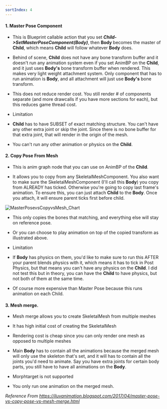 ```yaml
---
sortIndex: 4
---
```


#### 1. Master Pose Component

- This is Blueprint callable action that you set ***Child->SetMasterPoseComponent(Body)***, then **Body** becomes the master of **Child**, which means **Child** will follow whatever **Body** does.

- Behind of scene, **Child** does not have any bone transform buffer and it doesn't run any animation system even if you set AnimBP on the **Child**, and it just uses **Body's** bone transform buffer when rendered. This makes very light weight attachment system. Only component that has to run animation is **Body**, and all attachment will just use **Body's** bone transform.

- This does not reduce render cost. You still render # of components separate (and more drawcalls if you have more sections for each), but this reduces game thread cost.

- Limitation

- **Child** has to have SUBSET of exact matching structure. You can't have any other extra joint or skip the joint. Since there is no bone buffer for that extra joint, that will render in the origin of the mesh.

- You can't run any other animation or physics on the **Child**.

#### 2. Copy Pose From Mesh

- This is anim graph node that you can use on AnimBP of the **Child**.

- It allows you to copy from any SkeletalMeshComponent. You also want to make sure the SkeletalMeshComponent (I'll call this **Body**) you copy from ALREADY has ticked. Otherwise you're going to copy last frame's animation. To ensure this, you can just attach **Child** to the **Body**. Once you attach, it will ensure parent ticks first before child.

![MasterPosevsCopyvsMesh_Chart](/..\..\..\assets\MasterPosevsCopyvsMesh_Chart.jpg)

- This only copies the bones that matching, and everything else will stay on reference pose.

- Or you can choose to play animation on top of the copied transform as illustrated above.

- Limitation

- If **Body** has physics on them, you'd like to make sure to run this AFTER your parent blends physics with it, which means it has to tick in Post Physics, but that means you can't have any physics on the **Child**. I did not test this but in theory, you can have the **Child** to have physics, but not both of them at the same time.

- Of course more expensive than Master Pose because this runs animation on each Child.

#### 3. Mesh merge. 

- Mesh merge allows you to create SkeletalMesh from multiple meshes

- It has high initial cost of creating the SkeletalMesh

- Rendering cost is cheap since you can only render one mesh as opposed to multiple meshes

- Main **Body** has to contain all the animations because the merged mesh will only use the skeleton that's set, and it will has to contain all the joints you'd need to animate. Say you have extra joints for certain body parts, you still have to have all animations on the **Body**.

- Morphtarget is not supported

- You only run one animation on the merged mesh.

*Reference From <https://iluvanimation.blogspot.com/2017/04/master-pose-vs-copy-pose-vs-mesh-merge.html>*